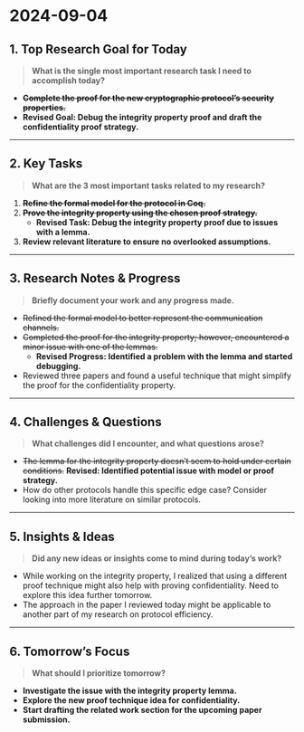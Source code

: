 # 2024-09-04

## 1. Top Research Goal for Today
> **What is the single most important research task I need to accomplish today?**

- ~~**Complete the proof for the new cryptographic protocol’s security properties.**~~
- **Revised Goal: Debug the integrity property proof and draft the confidentiality proof strategy.**

---

## 2. Key Tasks
> **What are the 3 most important tasks related to my research?**

1. ~~**Refine the formal model for the protocol in Coq.**~~
2. ~~**Prove the integrity property using the chosen proof strategy.**~~
   - **Revised Task: Debug the integrity property proof due to issues with a lemma.**
3. **Review relevant literature to ensure no overlooked assumptions.**

---

## 3. Research Notes & Progress
> **Briefly document your work and any progress made.**

- ~~Refined the formal model to better represent the communication channels.~~
- ~~Completed the proof for the integrity property; however, encountered a minor issue with one of the lemmas.~~
   - **Revised Progress: Identified a problem with the lemma and started debugging.**
- Reviewed three papers and found a useful technique that might simplify the proof for the confidentiality property.

---

## 4. Challenges & Questions
> **What challenges did I encounter, and what questions arose?**

- ~~The lemma for the integrity property doesn’t seem to hold under certain conditions.~~ **Revised: Identified potential issue with model or proof strategy.**
- How do other protocols handle this specific edge case? Consider looking into more literature on similar protocols.

---

## 5. Insights & Ideas
> **Did any new ideas or insights come to mind during today’s work?**

- While working on the integrity property, I realized that using a different proof technique might also help with proving confidentiality. Need to explore this idea further tomorrow.
- The approach in the paper I reviewed today might be applicable to another part of my research on protocol efficiency.

---

## 6. Tomorrow’s Focus
> **What should I prioritize tomorrow?**

- **Investigate the issue with the integrity property lemma.**
- **Explore the new proof technique idea for confidentiality.**
- **Start drafting the related work section for the upcoming paper submission.**
